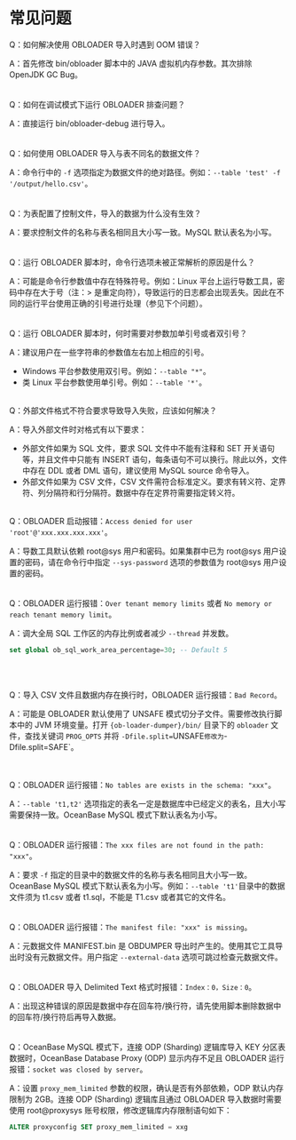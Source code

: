 常见问题 
=========================


Q：如何解决使用 OBLOADER 导入时遇到 OOM 错误？

A：首先修改 bin/obloader 脚本中的 JAVA 虚拟机内存参数。其次排除 OpenJDK GC Bug。
<br><br><br>
Q：如何在调试模式下运行 OBLOADER 排查问题？

A：直接运行 bin/obloader-debug 进行导入。
<br><br><br>
Q：如何使用 OBLOADER 导入与表不同名的数据文件？

A：命令行中的 `-f` 选项指定为数据文件的绝对路径。例如：`--table 'test' -f '/output/hello.csv'`。
<br><br><br>
Q：为表配置了控制文件，导入的数据为什么没有生效？

A：要求控制文件的名称与表名相同且大小写一致。MySQL 默认表名为小写。
<br><br><br>
Q：运行 OBLOADER 脚本时，命令行选项未被正常解析的原因是什么？

A：可能是命令行参数值中存在特殊符号。例如：Linux 平台上运行导数工具，密码中存在大于号（注：> 是重定向符），导致运行的日志都会出现丢失。因此在不同的运行平台使用正确的引号进行处理（参见下个问题）。
<br><br><br>
Q：运行 OBLOADER 脚本时，何时需要对参数加单引号或者双引号？

A：建议用户在一些字符串的参数值左右加上相应的引号。

- Windows 平台参数使用双引号。例如：`--table "*"`。
- 类 Linux 平台参数使用单引号。例如：`--table '*'`。
<br><br>

Q：外部文件格式不符合要求导致导入失败，应该如何解决？

A：导入外部文件时对格式有以下要求：

- 外部文件如果为 SQL 文件，要求 SQL 文件中不能有注释和 SET 开关语句等，并且文件中只能有 INSERT 语句，每条语句不可以换行。除此以外，文件中存在 DDL 或者 DML 语句，建议使用 MySQL source 命令导入。
- 外部文件如果为 CSV 文件，CSV 文件需符合标准定义。要求有转义符、定界符、列分隔符和行分隔符。数据中存在定界符需要指定转义符。
<br><br>

Q：OBLOADER 启动报错：`Access denied for user 'root'@'xxx.xxx.xxx.xxx'`。

A：导数工具默认依赖 root@sys 用户和密码。如果集群中已为 root@sys 用户设置的密码，请在命令行中指定 `--sys-password` 选项的参数值为 root@sys 用户设置的密码。
<br><br><br>
Q：OBLOADER 运行报错：`Over tenant memory limits` 或者 `No memory or reach tenant memory limit`。

A：调大全局 SQL 工作区的内存比例或者减少 `--thread` 并发数。

```sql
set global ob_sql_work_area_percentage=30; -- Default 5
```
<br><br>

Q：导入 CSV 文件且数据内存在换行时，OBLOADER 运行报错：`Bad Record`。

A：可能是 OBLOADER 默认使用了 UNSAFE 模式切分子文件。需要修改执行脚本中的 JVM 环境变量。打开 `{ob-loader-dumper}/bin/` 目录下的 `obloader` 文件，查找关键词 `PROG_OPTS` 并将 `-Dfile.split=`UNSAFE` 修改为 `-Dfile.split=SAFE`。

<br><br>
Q：OBLOADER 运行报错：`No tables are exists in the schema: "xxx"`。

A：`--table 't1,t2'` 选项指定的表名一定是数据库中已经定义的表名，且大小写需要保持一致。OceanBase MySQL 模式下默认表名为小写。
<br><br><br>
Q：OBLOADER 运行报错：`The xxx files are not found in the path: "xxx"`。

A：要求 `-f` 指定的目录中的数据文件的名称与表名相同且大小写一致。OceanBase MySQL 模式下默认表名为小写。例如：`--table 't1'`目录中的数据文件须为 t1.csv 或者 t1.sql，不能是 T1.csv 或者其它的文件名。
<br><br><br>
Q：OBLOADER 运行报错：`The manifest file: "xxx" is missing`。

A：元数据文件 MANIFEST.bin 是 OBDUMPER 导出时产生的。使用其它工具导出时没有元数据文件。用户指定 `--external-data` 选项可跳过检查元数据文件。
<br><br><br>
Q：OBLOADER 导入 Delimited Text 格式时报错：`Index：0，Size：0`。

A：出现这种错误的原因是数据中存在回车符/换行符，请先使用脚本删除数据中的回车符/换行符后再导入数据。
<br><br><br>
Q：OceanBase MySQL 模式下，连接 ODP (Sharding) 逻辑库导入 KEY 分区表数据时，OceanBase Database Proxy (ODP) 显示内存不足且 OBLOADER 运行报错：`socket was closed by server`。

A：设置 `proxy_mem_limited` 参数的权限，确认是否有外部依赖，ODP 默认内存限制为 2GB。连接 ODP (Sharding) 逻辑库且通过 OBLOADER 导入数据时需要使用 root@proxysys 账号权限，修改逻辑库内存限制语句如下：

```sql
ALTER proxyconfig SET proxy_mem_limited = xxg
```
